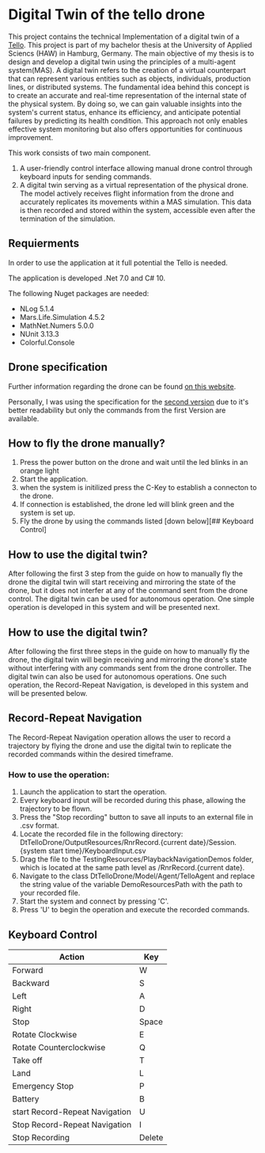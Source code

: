# Digital Twin of the tello drone

This project contains the technical Implementation of a digital twin of a [Tello](https://www.ryzerobotics.com/de/tello).
This project is part of my bachelor thesis at the University of Applied Sciencs (HAW) in Hamburg, Germany. 
The main objective of my thesis is to design and develop a digital twin using the principles of a multi-agent system(MAS). A digital twin refers to the creation of a virtual counterpart that can represent various entities such as objects, individuals, production lines, or distributed systems. The fundamental idea behind this concept is to create an accurate and real-time representation of the internal state of the physical system. By doing so, we can gain valuable insights into the system's current status, enhance its efficiency, and anticipate potential failures by predicting its health condition. This approach not only enables effective system monitoring but also offers opportunities for continuous improvement.

This work consists of two main component. 
1. A user-friendly control interface allowing manual drone control through keyboard inputs for sending commands.
2. A digital twin serving as a virtual representation of the physical drone. The model actively receives flight information from the drone and accurately replicates its movements within a MAS simulation. This data is then recorded and stored within the system, accessible even after the termination of the simulation.

## Requierments
In order to use the application at it full potential the Tello is needed.

The application is developed .Net 7.0 and C# 10.

The following Nuget packages are needed:
- NLog 5.1.4 
- Mars.Life.Simulation 4.5.2 
- MathNet.Numers 5.0.0
- NUnit 3.13.3
- Colorful.Console

## Drone specification
Further information regarding the drone can be found [on this website](https://dl-cdn.ryzerobotics.com/downloads/tello/20180910/Tello%20SDK%20Documentation%20EN_1.3.pdf
).

Personally, I was using the specification for the [second version](https://dl-cdn.ryzerobotics.com/downloads/Tello/Tello%20SDK%202.0%20User%20Guide.pdf
) due to it's better readability but only the commands from the first Version are available.

## How to fly the drone manually? 

1. Press the power button on the drone and wait until the led blinks in an orange light
2. Start the application.
3. when the system is initilized press the C-Key to establish a connecton to the drone.
4. If connection is established, the drone led will blink green and the system is set up.
5. Fly the drone by using the commands listed [down below][## Keyboard Control]

## How to use the digital twin?
After following the first 3 step from the guide on how to manually fly the drone the digital twin will start receiving and mirroring the state of the drone, but it does not interfer at any of the command sent from the drone control. The digital twin can be used for autonomous operation. One simple operation is developed in this system and will be presented next.

## How to use the digital twin?

After following the first three steps in the guide on how to manually fly the drone, the digital twin will begin receiving and mirroring the drone's state without interfering with any commands sent from the drone controller. The digital twin can also be used for autonomous operations. One such operation, the Record-Repeat Navigation, is developed in this system and will be presented below.

## Record-Repeat Navigation
 
The Record-Repeat Navigation operation allows the user to record a trajectory by flying the drone and use the digital twin to replicate the recorded commands within the desired timeframe.
### How to use the operation:

1. Launch the application to start the operation.
2. Every keyboard input will be recorded during this phase, allowing the trajectory to be flown.
3. Press the "Stop recording" button to save all inputs to an external file in .csv format.
4. Locate the recorded file in the following directory: DtTelloDrone/OutputResources/RnrRecord.{current date}/Session.{system start time}/KeyboardInput.csv
5. Drag the file to the TestingResources/PlaybackNavigationDemos folder, which is located at the same path level as /RnrRecord.{current date}.
6. Navigate to the class DtTelloDrone/Model/Agent/TelloAgent and replace the string value of the variable DemoResourcesPath with the path to your recorded file.
7. Start the system and connect by pressing 'C'.
8. Press 'U' to begin the operation and execute the recorded commands.

## Keyboard Control

| Action                          | Key    |
|---------------------------------|--------|
| Forward                         | W      |
| Backward                        | S      |
| Left                            | A      |
| Right                           | D      |
| Stop                            | Space  |
| Rotate Clockwise                | E      |
| Rotate Counterclockwise         | Q      |
| Take off                        | T      |
| Land                            | L      |
| Emergency Stop                  | P      |
| Battery                         | B      |
| start Record-Repeat Navigation  | U      |
| Stop Record-Repeat Navigation   | I      |
| Stop Recording                  | Delete |
